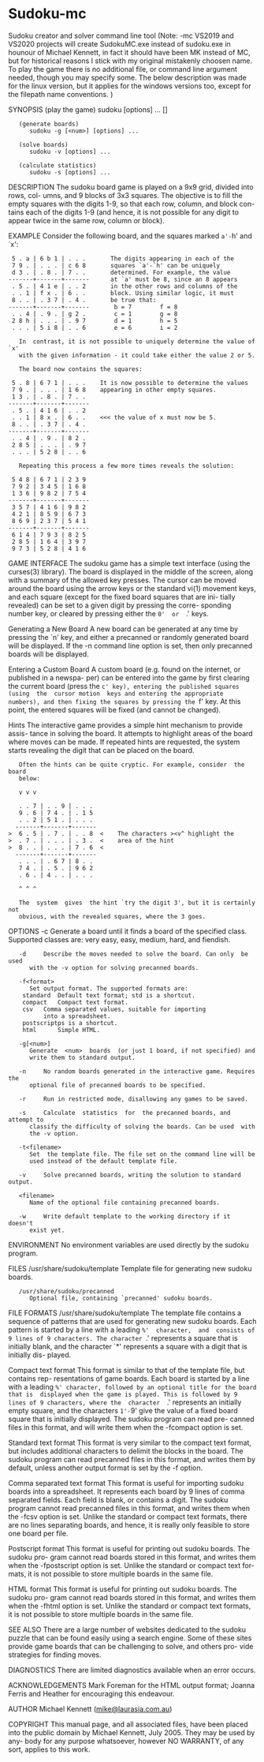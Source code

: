 # Sudoku-mc
Sudoku creator and solver command line tool
(Note: -mc
 VS2019 and VS2020 projects will create SudokuMC.exe instead of sudoku.exe
 in hounour of Michael Kennett, in fact it should have been MK instead of MC,
 but for historical reasons I stick with my original mistakenly choosen name.
 To play the game there is no additional file, or command line argument
 needed, though you may specify some. The below description was made for
 the linux version, but it applies for the windows versions too, except
 for the filepath name conventions.
)

SYNOPSIS
       (play the game)
	      sudoku [options] ...  [<filename>]

       (generate boards)
	      sudoku -g [<num>] [options] ...

       (solve boards)
	      sudoku -v [options] ...

       (calculate statistics)
	      sudoku -s [options] ...


DESCRIPTION
       The  sudoku board game is played on a 9x9 grid, divided into rows, col-
       umns, and 9 blocks of 3x3 squares. The objective is to fill  the  empty
       squares	with  the digits 1-9, so that each row, column, and block con-
       tains each of the digits 1-9 (and hence, it is  not  possible  for  any
       digit to appear twice in the same row, column or block).


EXAMPLE
       Consider the following board, and the squares marked `a'-`h' and `x':

	 5 . a | 6 b 1 | . . .	     The digits appearing in each of the
	 7 9 . | . . . | c 6 8	     squares `a'-`h' can be uniquely
	 d 3 . | . 8 . | 7 . .	     determined. For example, the value
	-------+-------+-------      at `a' must be 8, since an 8 appears
	 . 5 . | 4 1 e | . . 2	     in the other rows and columns of the
	 . . 1 | f x . | 6 . .	     block. Using similar logic, it must
	 8 . . | . 3 7 | . 4 .	     be true that:
	-------+-------+------- 	  b = 7        f = 8
	 . . 4 | . 9 . | g 2 .		  c = 1        g = 8
	 2 8 h | . . . | . 9 7		  d = 1        h = 5
	 . . . | 5 i 8 | . . 6		  e = 6        i = 2

       In  contrast, it is not possible to uniquely determine the value of `x'
       with the given information - it could take either the value 2 or 5.

       The board now contains the squares:

	 5 . 8 | 6 7 1 | . . .	  It is now possible to determine the values
	 7 9 . | . . . | 1 6 8	  appearing in other empty squares.
	 1 3 . | . 8 . | 7 . .
	-------+-------+-------
	 . 5 . | 4 1 6 | . . 2
	 . . 1 | 8 x . | 6 . .	  <<< the value of x must now be 5.
	 8 . . | . 3 7 | . 4 .
	-------+-------+-------
	 . . 4 | . 9 . | 8 2 .
	 2 8 5 | . . . | . 9 7
	 . . . | 5 2 8 | . . 6

       Repeating this process a few more times reveals the solution:

	 5 4 8 | 6 7 1 | 2 3 9
	 7 9 2 | 3 4 5 | 1 6 8
	 1 3 6 | 9 8 2 | 7 5 4
	-------+-------+-------
	 3 5 7 | 4 1 6 | 9 8 2
	 4 2 1 | 8 5 9 | 6 7 3
	 8 6 9 | 2 3 7 | 5 4 1
	-------+-------+-------
	 6 1 4 | 7 9 3 | 8 2 5
	 2 8 5 | 1 6 4 | 3 9 7
	 9 7 3 | 5 2 8 | 4 1 6


GAME INTERFACE
       The sudoku game has  a  simple  text  interface	(using	the  curses(3)
       library).  The  board  is  displayed in the middle of the screen, along
       with a summary of the allowed key presses.  The	cursor	can  be  moved
       around  the  board  using the arrow keys or the standard vi(1) movement
       keys, and each square (except for the fixed board squares that are ini-
       tially  revealed)  can  be  set to a given digit by pressing the corre-
       sponding number key, or cleared by  pressing  either  the  `0'  or  `.'
       keys.

   Generating a New Board
       A  new  board can be generated at any time by pressing the `n' key, and
       either a precanned or randomly generated board will be  displayed.   If
       the  -n	command line option is set, then only precanned boards will be
       displayed.

   Entering a Custom Board
       A custom board (e.g. found on the internet, or published in  a  newspa-
       per)  can  be entered into the game by first clearing the current board
       (press the `c' key), entering the published squares (using  the	cursor
       motion  keys and entering the appropriate numbers), and then fixing the
       squares by pressing the `f' key. At this  point,  the  entered  squares
       will be fixed (and cannot be changed).

   Hints
       The interactive game provides a simple hint mechanism to provide assis-
       tance in solving the board. It attempts to highlight areas of the board
       where  moves  can  be made. If repeated hints are requested, the system
       starts revealing the digit that can be placed on the board.

       Often the hints can be quite cryptic. For example, consider  the  board
       below:

	   v v v

	   . . 7 | . . 9 | . . .
	   9 . 6 | 7 4 . | . 1 5
	   . . 2 | 5 1 . | . . .
	  -------+-------+-------
	>  6 . 5 | . 7 . | . . 8  <    The characters ><v^ highlight the
	>  . 7 . | . . . | . 3 .  <    area of the hint
	>  8 . . | . . . | 7 . 6  <
	  -------+-------+-------
	   . . . | . 6 7 | 8 . .
	   7 4 . | . 5 . | 9 6 2
	   . 6 . | 4 . . | . . .

	   ^ ^ ^

       The  system  gives  the hint `try the digit 3', but it is certainly not
       obvious, with the revealed squares, where the 3 goes.


OPTIONS
       -c<class>
	      Generate a board until it finds a board of the specified class.
	      Supported classes are: very easy, easy, medium, hard, and fiendish.

       -d     Describe the moves needed to solve the board. Can only  be  used
	      with the -v option for solving precanned boards.

       -f<format>
	      Set output format. The supported formats are:
		standard  Default text format; std is a shortcut.
		compact   Compact text format.
		csv	  Comma separated values, suitable for importing
			  into a spreadsheet.
		postscriptps is a shortcut.
		html	  Simple HTML.

       -g[<num>]
	      Generate	<num>  boards  (or just 1 board, if not specified) and
	      write them to standard output.

       -n     No random boards generated in the interactive game. Requires the
	      optional file of precanned boards to be specified.

       -r     Run in restricted mode, disallowing any games to be saved.

       -s     Calculate  statistics  for  the precanned boards, and attempt to
	      classify the difficulty of solving the boards. Can be used  with
	      the -v option.

       -t<filename>
	      Set  the template file. The file set on the command line will be
	      used instead of the default template file.

       -v     Solve precanned boards, writing the solution to standard output.

       <filename>
	      Name of the optional file containing precanned boards.

       -w     Write default template to the working directory if it doesn't
	      exist yet.


ENVIRONMENT
       No environment variables are used directly by the sudoku program.


FILES
       /usr/share/sudoku/template
	      Template file for generating new sudoku boards.

       /usr/share/sudoku/precanned
	      Optional file, containing `precanned' sudoku boards.


FILE FORMATS
   /usr/share/sudoku/template
       The  template  file  contains  a sequence of patterns that are used for
       generating new sudoku boards. Each pattern is started by a line with  a
       leading	`%'  character,  and  consists of 9 lines of 9 characters. The
       character `.' represents a square that  is  initially  blank,  and  the
       character  `*'  represents a square with a digit that is initially dis-
       played.

   Compact text format
       This format is similar to that of the template file, but contains  rep-
       resentations  of  game  boards.	Each board is started by a line with a
       leading `%' character, followed by an optional title for the board that
       is  displayed when the game is played. This is followed by 9 lines of 9
       characters, where the  character  `.'  represents  an  initially  empty
       square,	and  the  characters  `1'-`9'  give the value of a fixed board
       square that is initially displayed. The sudoku program  can  read  pre-
       canned  files  in  this	format, and will write them when the -fcompact
       option is set.

   Standard text format
       This format is very similar to the compact text	format,  but  includes
       additional  characters  to  delimit the blocks in the board. The sudoku
       program can read precanned files in this format,  and  writes  them  by
       default, unless another output format is set by the -f option.

   Comma separated text format
       This  format  is useful for importing sudoku boards into a spreadsheet.
       It represents each board by 9 lines of  comma  separated  fields.  Each
       field  is  blank,  or contains a digit.	The sudoku program cannot read
       precanned files in this format, and writes them when the  -fcsv	option
       is set. Unlike the standard or compact text formats, there are no lines
       separating boards, and hence, it is really only feasible to  store  one
       board per file.

   Postscript format
       This  format  is useful for printing out sudoku boards. The sudoku pro-
       gram cannot read boards stored in this format, and writes them when the
       -fpostscript  option  is  set. Unlike the standard or compact text for-
       mats, it is not possible to store multiple boards in the same file.

   HTML format
       This format is useful for printing out sudoku boards. The  sudoku  pro-
       gram cannot read boards stored in this format, and writes them when the
       -fhtml option is set. Unlike the standard or compact text  formats,  it
       is not possible to store multiple boards in the same file.


SEE ALSO
       There  are  a  large  number of websites dedicated to the sudoku puzzle
       that can be found easily using a search engine.	Some  of  these  sites
       provide	game  boards that can be challenging to solve, and others pro-
       vide strategies for finding moves.


DIAGNOSTICS
       There are limited diagnostics available when an error occurs.


ACKNOWLEDGEMENTS
       Mark Foreman for the HTML output format; Joanna Ferris and Heather  for
       encouraging this endeavour.


AUTHOR
       Michael Kennett (mike@laurasia.com.au)


COPYRIGHT
       This  manual  page, and all associated files, have been placed into the
       public domain by Michael Kennett, July 2005. They may be used  by  any-
       body  for  any  purpose	whatsoever,  however NO WARRANTY, of any sort,
       applies to this work.
